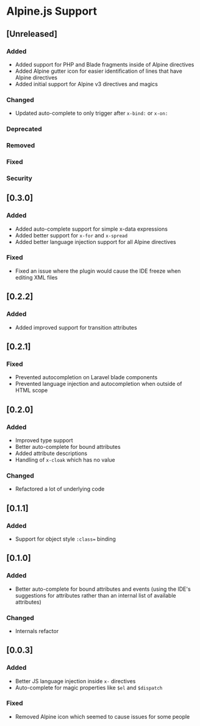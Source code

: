 <!-- Keep a Changelog guide -> https://keepachangelog.com -->

# Alpine.js Support

## [Unreleased]

### Added

- Added support for PHP and Blade fragments inside of Alpine directives
- Added Alpine gutter icon for easier identification of lines that have Alpine directives
- Added initial support for Alpine v3 directives and magics

### Changed

- Updated auto-complete to only trigger after `x-bind:` or `x-on:`

### Deprecated

### Removed

### Fixed

### Security

## [0.3.0]

### Added

- Added auto-complete support for simple x-data expressions
- Added better support for `x-for` and `x-spread`
- Added better language injection support for all Alpine directives

### Fixed

- Fixed an issue where the plugin would cause the IDE freeze when editing XML files

## [0.2.2]

### Added

- Added improved support for transition attributes

## [0.2.1]

### Fixed

- Prevented autocompletion on Laravel blade components
- Prevented language injection and autocompletion when outside of HTML scope

## [0.2.0]

### Added

- Improved type support
- Better auto-complete for bound attributes
- Added attribute descriptions
- Handling of `x-cloak` which has no value

### Changed

- Refactored a lot of underlying code

## [0.1.1]

### Added

- Support for object style `:class=` binding

## [0.1.0]

### Added

- Better auto-complete for bound attributes and events (using the IDE's suggestions for attributes 
  rather than an internal list of available attributes)

### Changed

- Internals refactor

## [0.0.3]

### Added

- Better JS language injection inside `x-` directives
- Auto-complete for magic properties like `$el` and `$dispatch`

### Fixed

- Removed Alpine icon which seemed to cause issues for some people
